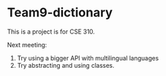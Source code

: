 # Team9-dictionary
This is a project is for CSE 310.


Next meeting:
1. Try using a bigger API with multilingual languages
2.  Try abstracting and using classes.
